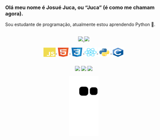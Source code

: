 <h3> Olá meu nome é Josué Juca, ou “Juca” (é como me chamam agora). </h3>
<p> Sou estudante de programação, atualmente estou aprendendo Python 🐍. </p>

##

<div align="center">
  <a href="https://github.com/josuejuca">
  <img height="150em" src="https://github-readme-stats.vercel.app/api?username=josuejuca&show_icons=true&theme=dark&include_all_commits=true&count_private=true"/>
  <img height="150em" src="https://github-readme-stats.vercel.app/api/top-langs/?username=josuejuca&layout=compact&langs_count=7&theme=dark"/>
</div>
<div align="center" style="display: inline_block"><br>
  <img align="center" alt="Juca-Js" height="30" width="40" src="https://raw.githubusercontent.com/devicons/devicon/master/icons/javascript/javascript-plain.svg">
  <img align="center" alt="Juca-HTML" height="30" width="40" src="https://raw.githubusercontent.com/devicons/devicon/master/icons/html5/html5-original.svg">
  <img align="center" alt="Juca-CSS" height="30" width="40" src="https://raw.githubusercontent.com/devicons/devicon/master/icons/css3/css3-original.svg">
  <img align="center" alt="Juca-React" height="30" width="40" src="https://raw.githubusercontent.com/devicons/devicon/master/icons/react/react-original.svg">
  <img align="center" alt="Juca-Python" height="30" width="40" src="https://raw.githubusercontent.com/devicons/devicon/master/icons/python/python-original.svg">
  <img align="center" alt="Juca-C" height="30" width="40" src="https://raw.githubusercontent.com/devicons/devicon/master/icons/c/c-original.svg">
</div>
  
  ##
 
<div align="center"> 
  <a href="https://instagram.com/ojosuejuca" target="_blank"><img src="https://img.shields.io/badge/-Instagram-%23E4405F?style=for-the-badge&logo=instagram&logoColor=white" target="_blank"></a>
 	<a href="https://www.discordapp.com/users/732714469439832225" target="_blank"><img src="https://img.shields.io/badge/Discord-7289DA?style=for-the-badge&logo=discord&logoColor=white" target="_blank"></a> 
  <a href = "mailto:josuejuca19@gmail.com"><img src="https://img.shields.io/badge/-Gmail-%23333?style=for-the-badge&logo=gmail&logoColor=white" target="_blank"></a>
  
  ![Snake animation](https://github.com/josuejuca/josuejuca/blob/output/github-contribution-grid-snake.svg)
 
</div>
